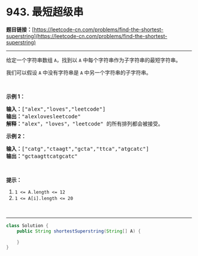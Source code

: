 # 943. 最短超级串

**题目链接：**[https://leetcode-cn.com/problems/find-the-shortest-superstring](https://leetcode-cn.com/problems/find-the-shortest-superstring)

---

<div class="content__1Y2H">
 <div class="notranslate">
  <p>给定一个字符串数组 <code>A</code>，找到以&nbsp;<code>A</code>&nbsp;中每个字符串作为子字符串的最短字符串。</p> 
  <p>我们可以假设 <code>A</code> 中没有字符串是 <code>A</code> 中另一个字符串的子字符串。</p> 
  <p>&nbsp;</p> 
  <p><strong>示例 1：</strong></p> 
  <pre class="language-text"><strong>输入：</strong>["alex","loves","leetcode"]
<strong>输出：</strong>"alexlovesleetcode"
<strong>解释：</strong>"alex"，"loves"，"leetcode" 的所有排列都会被接受。</pre> 
  <p><strong>示例 2：</strong></p> 
  <pre class="language-text"><strong>输入：</strong>["catg","ctaagt","gcta","ttca","atgcatc"]
<strong>输出：</strong>"gctaagttcatgcatc"</pre> 
  <p>&nbsp;</p> 
  <p><strong>提示：</strong></p> 
  <ol> 
   <li><code>1 &lt;= A.length &lt;= 12</code></li> 
   <li><code>1 &lt;= A[i].length &lt;= 20</code></li> 
  </ol> 
  <p>&nbsp;</p> 
 </div>
</div>

---

```java
class Solution {
    public String shortestSuperstring(String[] A) {
        
    }
}
```